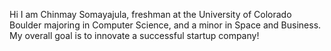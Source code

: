 
Hi I am Chinmay Somayajula, freshman at the University of Colorado Boulder majoring in Computer Science, and a minor in Space and Business. My overall goal is to innovate a successful startup company! 

